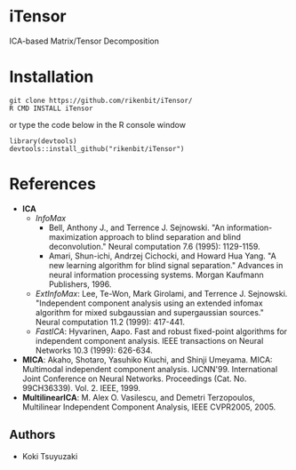 # iTensor
ICA-based Matrix/Tensor Decomposition

Installation
======
~~~~
git clone https://github.com/rikenbit/iTensor/
R CMD INSTALL iTensor
~~~~
or type the code below in the R console window
~~~~
library(devtools)
devtools::install_github("rikenbit/iTensor")
~~~~

References
======
- **ICA**
  - *InfoMax*
    - Bell, Anthony J., and Terrence J. Sejnowski. "An information-maximization approach to blind separation and blind deconvolution." Neural computation 7.6 (1995): 1129-1159.
    - Amari, Shun-ichi, Andrzej Cichocki, and Howard Hua Yang. "A new learning algorithm for blind signal separation." Advances in neural information processing systems. Morgan Kaufmann Publishers, 1996.
  - *ExtInfoMax*: Lee, Te-Won, Mark Girolami, and Terrence J. Sejnowski. "Independent component analysis using an extended infomax algorithm for mixed subgaussian and supergaussian sources." Neural computation 11.2 (1999): 417-441.
  - *FastICA*: Hyvarinen, Aapo. Fast and robust fixed-point algorithms for independent component analysis. IEEE transactions on Neural Networks 10.3 (1999): 626-634.
- **MICA**: Akaho, Shotaro, Yasuhiko Kiuchi, and Shinji Umeyama. MICA: Multimodal independent component analysis. IJCNN'99. International Joint Conference on Neural Networks. Proceedings (Cat. No. 99CH36339). Vol. 2. IEEE, 1999.
- **MultilinearICA**: M. Alex O. Vasilescu, and Demetri Terzopoulos, Multilinear Independent Component Analysis, IEEE CVPR2005, 2005.

## Authors
- Koki Tsuyuzaki
